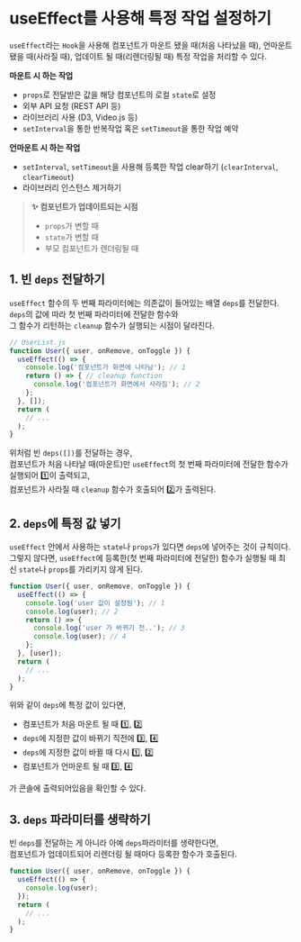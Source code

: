 # useEffect를 사용해 특정 작업 설정하기

`useEffect`라는 `Hook`을 사용해 컴포넌트가 마운트 됐을 때(처음 나타났을 때), 언마운트 됐을 때(사라질 때), 업데이트 될 때(리렌더링될 때) 특정 작업을 처리할 수 있다.

**마운트 시 하는 작업**

- `props`로 전달받은 값을 해당 컴포넌트의 로컬 `state`로 설정
- 외부 API 요청 (REST API 등)
- 라이브러리 사용 (D3, Video.js 등)
- `setInterval`을 통한 반복작업 혹은 `setTimeout`을 통한 작업 예약

**언마운트 시 하는 작업**

- `setInterval`, `setTimeout`을 사용해 등록한 작업 clear하기 (`clearInterval`, `clearTimeout`)
- 라이브러리 인스턴스 제거하기

> **✨ 컴포넌트가 업데이트되는 시점**
>
> - `props`가 변할 때
> - `state`가 변할 때
> - 부모 컴포넌트가 렌더링될 때

## 1. 빈 `deps` 전달하기

`useEffect` 함수의 두 번째 파라미터에는 의존값이 들어있는 배열 `deps`를 전달한다.  
`deps`의 값에 따라 첫 번째 파라미터에 전달한 함수와  
그 함수가 리턴하는 `cleanup` 함수가 실행되는 시점이 달라진다.

```js
// UserList.js
function User({ user, onRemove, onToggle }) {
  useEffect(() => {
    console.log('컴포넌트가 화면에 나타남'); // 1
    return () => { // cleanup function
      console.log('컴포넌트가 화면에서 사라짐'); // 2
    };
  }, []);
  return (
    // ...
  );
}
```

위처럼 빈 `deps([])`를 전달하는 경우,  
컴포넌트가 처음 나타날 때(마운트)만 `useEffect`의 첫 번째 파라미터에 전달한 함수가 실행되어 1️⃣이 출력되고,  
컴포넌트가 사라질 때 `cleanup` 함수가 호출되어 2️⃣가 출력된다.

## 2. `deps`에 특정 값 넣기

`useEffect` 안에서 사용하는 `state`나 `props`가 있다면 `deps`에 넣어주는 것이 규칙이다.  
그렇지 않다면, `useEffect`에 등록한(첫 번째 파라미터에 전달한) 함수가 실행될 때 최신 `state`나 `props`를 가리키지 않게 된다.

```js
function User({ user, onRemove, onToggle }) {
  useEffect(() => {
    console.log('user 값이 설정됨'); // 1
    console.log(user); // 2
    return () => {
      console.log('user 가 바뀌기 전..'); // 3
      console.log(user); // 4
    };
  }, [user]);
  return (
    // ...
  );
}
```

위와 같이 `deps`에 특정 값이 있다면,

- 컴포넌트가 처음 마운트 될 때 1️⃣, 2️⃣
- `deps`에 지정한 값이 바뀌기 직전에 3️⃣, 4️⃣
- `deps`에 지정한 값이 바뀔 때 다시 1️⃣, 2️⃣
- 컴포넌트가 언마운트 될 때 3️⃣, 4️⃣

가 콘솔에 출력되어있음을 확인할 수 있다.

## 3. `deps` 파라미터를 생략하기

빈 `deps`를 전달하는 게 아니라 아예 `deps`파라미터를 생략한다면,  
컴포넌트가 업데이트되어 리렌더링 될 때마다 등록한 함수가 호출된다.

```js
function User({ user, onRemove, onToggle }) {
  useEffect(() => {
    console.log(user);
  });
  return (
    // ...
  );
}
```
